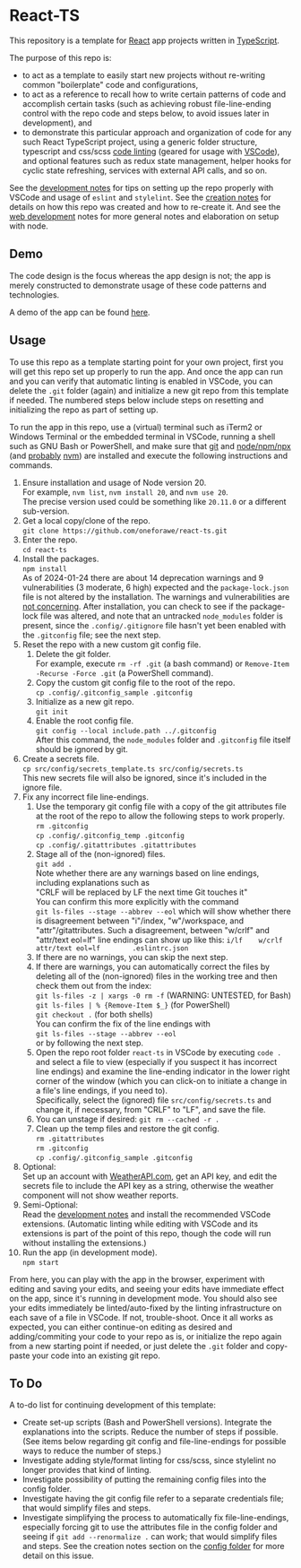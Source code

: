 # React-TS

This repository is a template for [React](https://react.dev) app projects
written in [TypeScript](https://www.typescriptlang.org).

The purpose of this repo is:

* to act as a template to easily start new projects without re-writing common
  "boilerplate" code and configurations,
* to act as a reference to recall how to write certain patterns of code and
  accomplish certain tasks (such as achieving robust file-line-ending control
  with the repo code and steps below, to avoid issues later in development), and
* to demonstrate this particular approach and organization of code for any such
  React TypeScript project, using a generic folder structure, typescript and
  css/scss [code linting](./docs/Development.md) (geared for usage with
  [VSCode](https://code.visualstudio.com/)), and optional features such as redux
  state management, helper hooks for cyclic state refreshing, services with
  external API calls, and so on.

See the [development notes](./docs/Development.md) for tips on setting up the
repo properly with VSCode and usage of `eslint` and `stylelint`.  See the
[creation notes](./docs/Creation.md) for details on how this repo was created
and how to re-create it.  And see the [web development](./docs/WebDev.md) notes
for more general notes and elaboration on setup with node.

## Demo

The code design is the focus whereas the app design is not; the app is merely
constructed to demonstrate usage of these code patterns and technologies.

A demo of the app can be found
[here](https://www.andrew-forrester.com/demos/react-ts/).

## Usage

To use this repo as a template starting point for your own project, first you
will get this repo set up properly to run the app.  And once the app can run and
you can verify that automatic linting is enabled in VSCode, you can delete the
`.git` folder (again) and initialize a new git repo from this template if
needed. The numbered steps below include steps on resetting and initializing the
repo as part of setting up.

To run the app in this repo, use a (virtual) terminal such as iTerm2 or Windows
Terminal or the embedded terminal in VSCode, running a shell such as GNU Bash or
PowerShell, and make sure that
[git](https://git-scm.com) and [node/npm/npx](https://nodejs.org)
(and [probably](./docs/WebDev.md) [nvm](https://github.com/nvm-sh/nvm))
are installed and execute the following instructions and commands.

1. Ensure installation and usage of Node version 20.  
    For example, `nvm list`, `nvm install 20`, and `nvm use 20`.  
    The precise version used could be something like `20.11.0` or a different
    sub-version.
2. Get a local copy/clone of the repo.  
    `git clone https://github.com/oneforawe/react-ts.git`
3. Enter the repo.  
    `cd react-ts`
4. Install the packages.  
    `npm install`  
    As of 2024-01-24 there are about 14 deprecation warnings and 9
    vulnerabilities (3 moderate, 6 high) expected and the `package-lock.json`
    file is not altered by the installation. The warnings and vulnerabilities are
    [not concerning](https://github.com/facebook/create-react-app/issues/11174).
    After installation, you can check to see if the package-lock file was
    altered, and note that an untracked `node_modules` folder is present, since
    the `.config/.gitignore` file hasn't yet been enabled with the `.gitconfig`
    file; see the next step.
5. Reset the repo with a new custom git config file.
    1. Delete the git folder.  
        For example, execute `rm -rf .git` (a bash command) or
        `Remove-Item -Recurse -Force .git` (a PowerShell command).
    2. Copy the custom git config file to the root of the repo.  
        `cp .config/.gitconfig_sample .gitconfig`
    3. Initialize as a new git repo.  
        `git init`
    4. Enable the root config file.  
        `git config --local include.path ../.gitconfig`  
        After this command, the `node_modules` folder and `.gitconfig` file itself
        should be ignored by git.
6. Create a secrets file.  
    `cp src/config/secrets_template.ts src/config/secrets.ts`  
    This new secrets file will also be ignored, since it's included in the ignore
    file.
7. Fix any incorrect file line-endings.
    1. Use the temporary git config file with a copy of the git attributes file
        at the root of the repo to allow the following steps to work properly.  
        `rm .gitconfig`  
        `cp .config/.gitconfig_temp .gitconfig`  
        `cp .config/.gitattributes .gitattributes`
    2. Stage all of the (non-ignored) files.  
        `git add .`  
        Note whether there are any warnings based on line endings, including
        explanations such as  
        "CRLF will be replaced by LF the next time Git touches it"  
        You can confirm this more explicitly with the command  
        `git ls-files --stage --abbrev --eol`
        which will show whether there is disagreement between "i"/index,
        "w"/workspace, and "attr"/gitattributes. Such a disagreement, between
        "w/crlf" and "attr/text eol=lf" line endings can show up like this:
        `i/lf    w/crlf  attr/text eol=lf        .eslintrc.json`
    3. If there are no warnings, you can skip the next step.
    4. If there are warnings, you can automatically correct the files by
        deleting all of the (non-ignored) files in the working tree and then
        check them out from the index:  
        `git ls-files -z | xargs -0 rm -f`   (WARNING: UNTESTED, for Bash)  
        `git ls-files | % {Remove-Item $_}`  (for PowerShell)  
        `git checkout .`  (for both shells)  
        You can confirm the fix of the line endings with  
        `git ls-files --stage --abbrev --eol`  
        or by following the next step.
    5. Open the repo root folder `react-ts` in VSCode by executing `code .` and
        select a file to view (especially if you suspect it has incorrect line
        endings) and examine the line-ending indicator in the lower right corner
        of the window (which you can click-on to initiate a change in a file's
        line endings, if you need to).  
        Specifically, select the (ignored) file `src/config/secrets.ts` and
        change it, if necessary, from "CRLF" to "LF", and save the file.
    6. You can unstage if desired: `git rm --cached -r .`
    7. Clean up the temp files and restore the git config.  
        `rm .gitattributes`  
        `rm .gitconfig`  
        `cp .config/.gitconfig_sample .gitconfig`  
8. Optional:  
    Set up an account with [WeatherAPI.com](https://www.weatherapi.com/), get an
    API key, and edit the secrets file to include the API key as a string,
    otherwise the weather component will not show weather reports.
9. Semi-Optional:  
    Read the [development notes](./docs/Development.md) and install the
    recommended VSCode extensions.  (Automatic linting while editing with VSCode
    and its extensions is part of the point of this repo, though the code will
    run without installing the extensions.)
10. Run the app (in development mode).  
    `npm start`

From here, you can play with the app in the browser, experiment with editing and
saving your edits, and seeing your edits have immediate effect on the app, since
it's running in development mode.  You should also see your edits immediately be
linted/auto-fixed by the linting infrastructure on each save of a file in
VSCode.  If not, trouble-shoot.  Once it all works as expected, you can either
continue-on editing as desired and adding/commiting your code to your repo as
is, or initialize the repo again from a new starting point if needed, or just
delete the `.git` folder and copy-paste your code into an existing git repo.

## To Do

A to-do list for continuing development of this template:

* Create set-up scripts (Bash and PowerShell versions).  Integrate the
  explanations into the scripts.  Reduce the number of steps if possible.  (See
  items below regarding git config and file-line-endings for possible ways to
  reduce the number of steps.)
* Investigate adding style/format linting for css/scss, since stylelint no
  longer provides that kind of linting.
* Investigate possibility of putting the remaining config files into the config
  folder.
* Investigate having the git config file refer to a separate credentials file;
  that would simplify files and steps.
* Investigate simplifying the process to automatically fix file-line-endings,
  especially forcing git to use the attributes file in the config folder and
  seeing if `git add --renormalize .` can work; that would simplify files and
  steps.  See the creation notes section on the
  [config folder](./docs/Creation.md#config-folder) for more detail on this
  issue.
